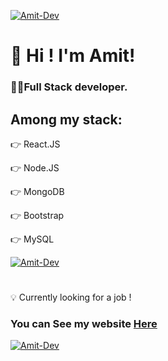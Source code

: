[<img src="https://i.ibb.co/PghPqMm/universe-top.jpg" alt="Amit-Dev" />](https://amit-dev-webpage.web.app/)

# 👋 Hi ! I'm Amit!

###  👨‍💻Full Stack developer. 

## Among my stack:

👉 React.JS

👉 Node.JS

👉 MongoDB

👉 Bootstrap

👉 MySQL

[<img src="https://i.ibb.co/Gp8pMM5/universe-middle.jpg" alt="Amit-Dev" />](https://amit-dev-webpage.web.app/)


#

💡 Currently looking for a job !

<!-- 
### Connect with me:

[<img align="left" alt="amit-web" width="22px" src="https://amit-dev-webpage.web.app/" />][website]
[<img align="left" alt="amit-stack overflow" width="22px" src="https://stackoverflow.com/users/17137370/amit-hagag" />][stackOverflow]
[<img align="left" alt="amit-LinkedIn" width="22px" src="https://www.linkedin.com/in/amit-hagag/" />][linkedin]
[<img align="left" alt="amit-Instagram" width="22px" src="https://www.instagram.com/amit_hg2/" />][instagram]
 -->

### You can See my website [Here](https://amit-dev-webpage.web.app/)


[<img src="https://i.ibb.co/xMWSTS0/universe-bottom.jpg" alt="Amit-Dev" />](https://amit-dev-webpage.web.app/)




